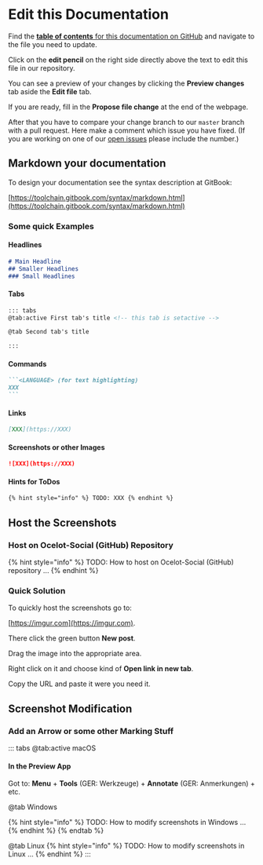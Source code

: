 # Edit this Documentation

Find the [**table of contents** for this documentation on GitHub](https://github.com/Ocelot-Social-Community/Ocelot-Social/blob/master/SUMMARY.md) and navigate to the file you need to update.

Click on the **edit pencil** on the right side directly above the text to edit this file in our repository.

You can see a preview of your changes by clicking the **Preview changes** tab aside the **Edit file** tab.

If you are ready, fill in the **Propose file change** at the end of the webpage.

After that you have to compare your change branch to our `master` branch with a pull request. Here make a comment which issue you have fixed. (If you are working on one of our [open issues](https://github.com/Ocelot-Social-Community/Ocelot-Social/issues) please include the number.)

## Markdown your documentation

To design your documentation see the syntax description at GitBook:

[https://toolchain.gitbook.com/syntax/markdown.html](https://toolchain.gitbook.com/syntax/markdown.html)

### Some quick Examples

#### Headlines

```markdown
# Main Headline
## Smaller Headlines
### Small Headlines
```

#### Tabs

```markdown
::: tabs
@tab:active First tab's title <!-- this tab is setactive -->

@tab Second tab's title

:::
```


#### Commands

~~~markdown
```<LANGUAGE> (for text highlighting)
XXX
```
~~~

#### Links

```markdown
[XXX](https://XXX)
```

#### Screenshots or other Images

```markdown
![XXX](https://XXX)
```

#### Hints for ToDos

```markdown
{% hint style="info" %} TODO: XXX {% endhint %}
```

## Host the Screenshots

### Host on Ocelot-Social \(GitHub\) Repository

{% hint style="info" %}
TODO: How to host on Ocelot-Social \(GitHub\) repository ...
{% endhint %}

### Quick Solution

To quickly host the screenshots go to:

[https://imgur.com](https://imgur.com).

There click the green button **New post**.

Drag the image into the appropriate area.

Right click on it and choose kind of **Open link in new tab**.

Copy the URL and paste it were you need it.

## Screenshot Modification

### Add an Arrow or some other Marking Stuff

::: tabs
@tab:active macOS

#### In the Preview App

Got to: **Menu** + **Tools** \(GER: Werkzeuge\) + **Annotate** \(GER: Anmerkungen\) + etc.

@tab Windows

{% hint style="info" %}
TODO: How to modify screenshots in Windows ...
{% endhint %}
{% endtab %}

@tab Linux
{% hint style="info" %}
TODO: How to modify screenshots in Linux ...
{% endhint %}
:::
